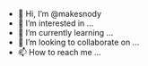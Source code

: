 - 👋 Hi, I’m @makesnody
- 👀 I’m interested in ...
- 🌱 I’m currently learning ...
- 💞️ I’m looking to collaborate on ...
- 📫 How to reach me ...

<!---
makesnody/makesnody is a ✨ special ✨ repository because its `README.md` (this file) appears on your GitHub profile.
You can click the Preview link to take a look at your changes.
--->
